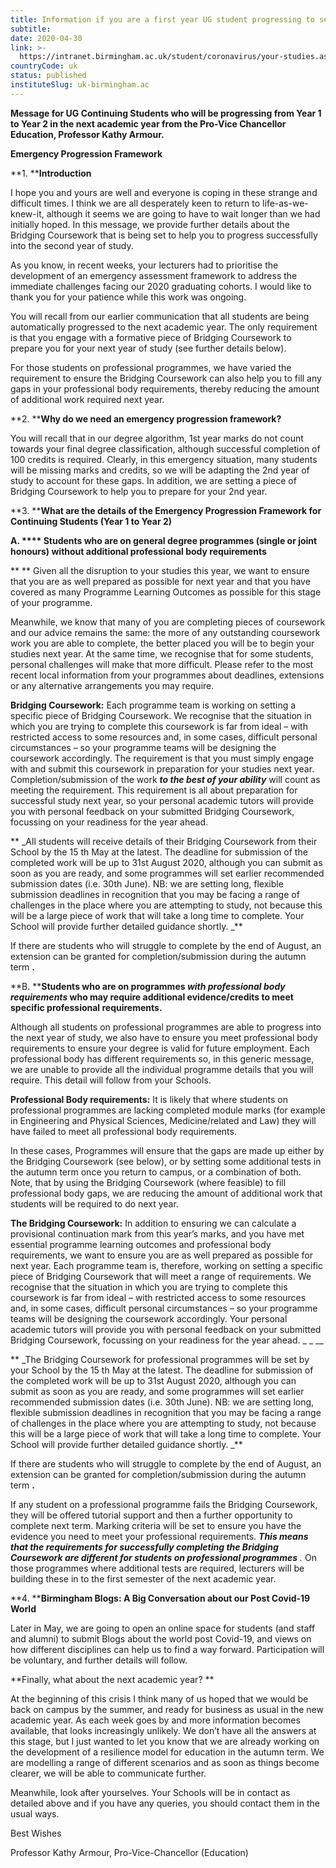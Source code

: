 ```yaml
---
title: Information if you are a first year UG student progressing to second year.
subtitle: 
date: 2020-04-30
link: >-
  https://intranet.birmingham.ac.uk/student/coronavirus/your-studies.aspx
countryCode: uk
status: published
instituteSlug: uk-birmingham.ac
---
```

**Message for UG Continuing Students who will be progressing from Year 1 to Year 2 in the next academic year from the Pro-Vice Chancellor Education, Professor Kathy Armour.**

 **Emergency Progression Framework**

 **1.        ****Introduction**

I hope you and yours are well and everyone is coping in these strange and difficult times. I think we are all desperately keen to return to life-as-we-knew-it, although it seems we are going to have to wait longer than we had initially hoped. In this message, we provide further details about the Bridging Coursework that is being set to help you to progress successfully into the second year of study.

As you know, in recent weeks, your lecturers had to prioritise the development of an emergency assessment framework to address the immediate challenges facing our 2020 graduating cohorts. I would like to thank you for your patience while this work was ongoing.

You will recall from our earlier communication that all students are being automatically progressed to the next academic year. The only requirement is that you engage with a formative piece of Bridging Coursework to prepare you for your next year of study (see further details below).

For those students on professional programmes, we have varied the requirement to ensure the Bridging Coursework can also help you to fill any gaps in your professional body requirements, thereby reducing the amount of additional work required next year. 

 **2.        ****Why do we need an emergency progression framework?**

You will recall that in our degree algorithm, 1st year marks do not count towards your final degree classification, although successful completion of 100 credits is required. Clearly, in this emergency situation, many students will be missing marks and credits, so we will be adapting the 2nd year of study to account for these gaps. In addition, we are setting a piece of Bridging Coursework to help you to prepare for your 2nd year.

 **3.        ****What are the details of the Emergency Progression Framework for Continuing Students (Year 1 to Year 2)**

 **A.       ****  Students who are on general degree programmes (single or joint honours) without additional professional body requirements**

 ** ** Given all the disruption to your studies this year, we want to ensure that you are as well prepared as possible for next year and that you have covered as many Programme Learning Outcomes as possible for this stage of your programme.

Meanwhile, we know that many of you are completing pieces of coursework and our advice remains the same: the more of any outstanding coursework work you are able to complete, the better placed you will be to begin your studies next year. At the same time, we recognise that for some students, personal challenges will make that more difficult. Please refer to the most recent local information from your programmes about deadlines, extensions or any alternative arrangements you may require.

 **Bridging Coursework:** Each programme team is working on setting a specific piece of Bridging Coursework. We recognise that the situation in which you are trying to complete this coursework is far from ideal – with restricted access to some resources and, in some cases, difficult personal circumstances – so your programme teams will be designing the coursework accordingly. The requirement is that you must simply engage with and submit this coursework in preparation for your studies next year. Completion/submission of the work **_to the best of your ability_** will count as meeting the requirement. This requirement is all about preparation for successful study next year, so your personal academic tutors will provide you with personal feedback on your submitted Bridging Coursework, focussing on your readiness for the year ahead.   

 ** _All students will receive details of their Bridging Coursework from their School by the 15 th May at the latest. The deadline for submission of the completed work will be up to 31st August 2020, although you can submit as soon as you are ready, and some programmes will set earlier recommended submission dates (i.e. 30th June). NB: we are setting long, flexible submission deadlines in recognition that you may be facing a range of challenges in the place where you are attempting to study, not because this will be a large piece of work that will take a long time to complete.  Your School will provide further detailed guidance shortly. _**

If there are students who will struggle to complete by the end of August, an extension can be granted for completion/submission during the autumn term **.**

 **B.       ****Students who are on programmes _with professional body requirements_ who may require additional evidence/credits to meet specific professional requirements.**

Although all students on professional programmes are able to progress into the next year of study, we also have to ensure you meet professional body requirements to ensure your degree is valid for future employment. Each professional body has different requirements so, in this generic message, we are unable to provide all the individual programme details that you will require. This detail will follow from your Schools.

 **Professional Body requirements:** It is likely that where students on professional programmes are lacking completed module marks (for example in Engineering and Physical Sciences, Medicine/related and Law) they will have failed to meet all professional body requirements.

In these cases, Programmes will ensure that the gaps are made up either by the Bridging Coursework (see below), or by setting some additional tests in the autumn term once you return to campus, or a combination of both. Note, that by using the Bridging Coursework (where feasible) to fill professional body gaps, we are reducing the amount of additional work that students will be required to do next year.

 **The Bridging Coursework:** In addition to ensuring we can calculate a provisional continuation mark from this year’s marks, and you have met essential programme learning outcomes and professional body requirements, we want to ensure you are as well prepared as possible for next year. Each programme team is, therefore, working on setting a specific piece of Bridging Coursework that will meet a range of requirements. We recognise that the situation in which you are trying to complete this coursework is far from ideal – with restricted access to some resources and, in some cases, difficult personal circumstances – so your programme teams will be designing the coursework accordingly. Your personal academic tutors will provide you with personal feedback on your submitted Bridging Coursework, focussing on your readiness for the year ahead.    _ _ __

 ** _The Bridging Coursework for professional programmes will be set by your School by the 15 th May at the latest. The deadline for submission of the completed work will be up to 31st August 2020, although you can submit as soon as you are ready, and some programmes will set earlier recommended submission dates (i.e. 30th June). NB: we are setting long, flexible submission deadlines in recognition that you may be facing a range of challenges in the place where you are attempting to study, not because this will be a large piece of work that will take a long time to complete. Your School will provide further detailed guidance shortly. _**

If there are students who will struggle to complete by the end of August, an extension can be granted for completion/submission during the autumn term **.**

If any student on a professional programme fails the Bridging Coursework, they will be offered tutorial support and then a further opportunity to complete next term. Marking criteria will be set to ensure you have the evidence you need to meet your professional requirements. **_This means that the requirements for successfully completing the Bridging Coursework are different for students on professional programmes_** _._ On those programmes where additional tests are required, lecturers will be building these in to the first semester of the next academic year.

 **4.        ****Birmingham Blogs: A Big Conversation about our Post Covid-19 World**

Later in May, we are going to open an online space for students (and staff and alumni) to submit Blogs about the world post Covid-19, and views on how different disciplines can help us to find a way forward. Participation will be voluntary, and further details will follow.

 **Finally, what about the next academic year?  **

At the beginning of this crisis I think many of us hoped that we would be back on campus by the summer, and ready for business as usual in the new academic year. As each week goes by and more information becomes available, that looks increasingly unlikely. We don’t have all the answers at this stage, but I just wanted to let you know that we are already working on the development of a resilience model for education in the autumn term. We are modelling a range of different scenarios and as soon as things become clearer, we will be able to communicate further.

Meanwhile, look after yourselves. Your Schools will be in contact as detailed above and if you have any queries, you should contact them in the usual ways.  

Best Wishes

Professor Kathy Armour, Pro-Vice-Chancellor (Education)
